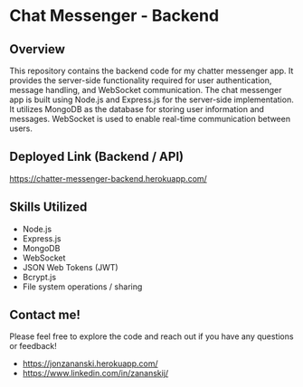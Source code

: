 # Chat Messenger - Backend

## Overview

This repository contains the backend code for my chatter messenger app. It provides the server-side functionality required for user authentication, message handling, and WebSocket communication. The chat messenger app is built using Node.js and Express.js for the server-side implementation. It utilizes MongoDB as the database for storing user information and messages. WebSocket is used to enable real-time communication between users.

## Deployed Link (Backend / API)

https://chatter-messenger-backend.herokuapp.com/

## Skills Utilized

- Node.js
- Express.js
- MongoDB
- WebSocket
- JSON Web Tokens (JWT)
- Bcrypt.js
- File system operations / sharing

## Contact me!

Please feel free to explore the code and reach out if you have any questions or feedback!

- https://jonzananski.herokuapp.com/
- https://www.linkedin.com/in/zananskij/
